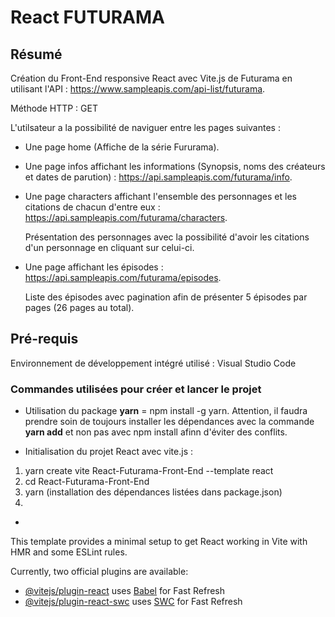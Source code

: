 # React FUTURAMA

## Résumé

Création du Front-End responsive React avec Vite.js de Futurama en utilisant l'API : https://www.sampleapis.com/api-list/futurama.

Méthode HTTP : GET

L'utilsateur a la possibilité de naviguer entre les pages suivantes :

- Une page home (Affiche de la série Fururama).
  
- Une page infos affichant les informations (Synopsis, noms des créateurs et dates de parution) : https://api.sampleapis.com/futurama/info.
  
- Une page characters affichant l'ensemble des personnages et les citations de chacun d'entre eux : https://api.sampleapis.com/futurama/characters.

  Présentation des personnages avec la possibilité d'avoir les citations d'un personnage en cliquant sur celui-ci.
  
- Une page affichant les épisodes : https://api.sampleapis.com/futurama/episodes.

  Liste des épisodes avec pagination afin de présenter 5 épisodes par pages (26 pages au total).
  
## Pré-requis

Environnement de développement intégré utilisé : Visual Studio Code

### Commandes utilisées pour créer et lancer le projet

- Utilisation du package **yarn** = npm install -g yarn. Attention, il faudra prendre soin  de toujours installer les dépendances avec la commande **yarn add** et non pas avec npm install afinn d'éviter des conflits.
  
- Initialisation du projet React avec vite.js :
1. yarn create vite React-Futurama-Front-End --template react
2. cd React-Futurama-Front-End
3. yarn (installation des dépendances listées dans package.json)
4. 
- 








This template provides a minimal setup to get React working in Vite with HMR and some ESLint rules.

Currently, two official plugins are available:

- [@vitejs/plugin-react](https://github.com/vitejs/vite-plugin-react/blob/main/packages/plugin-react/README.md) uses [Babel](https://babeljs.io/) for Fast Refresh
- [@vitejs/plugin-react-swc](https://github.com/vitejs/vite-plugin-react-swc) uses [SWC](https://swc.rs/) for Fast Refresh
